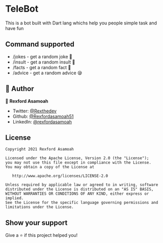 # TeleBot

This is a bot built with Dart lang whichs help you people simple task and have fun

## Command supported

- /jokes - get a random joke 😬
- /insult - get a random insult 🥵
- /facts - get a random fact 🍕
- /advice - get a random advice 😪

## 💌 Author

👤 **Rexford Asamoah**

- Twitter: [@Rexthedev](https://twitter.com/Rexthedev)
- Github: [@Rexfordasamoah51](https://github.com/Rexfordasamoah51)
- LinkedIn: [@rexfordasamoah](https://linkedin.com/in/rexfordasamoah)

## License

    Copyright 2021 Rexford Asamoah

    Licensed under the Apache License, Version 2.0 (the "License");
    you may not use this file except in compliance with the License.
    You may obtain a copy of the License at

       http://www.apache.org/licenses/LICENSE-2.0

    Unless required by applicable law or agreed to in writing, software
    distributed under the License is distributed on an "AS IS" BASIS,
    WITHOUT WARRANTIES OR CONDITIONS OF ANY KIND, either express or implied.
    See the License for the specific language governing permissions and
    limitations under the License.

## Show your support

Give a ⭐️ if this project helped you!
